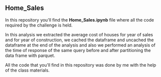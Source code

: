 ## Home_Sales


In this repository you'll find the **Home_Sales.ipynb** file where all the code required by the challenge is held. 

In this analysis we extracted the average cost of houses for year of sales and for year of construction, we cached the dataframe and uncached the dataframe at the end of the analysis and also we performed an analysis of the time of response of the same query before and after partitioning the data frame with parquet.

All the code that you'll find in this repository was done by me with the help of the class materials.
